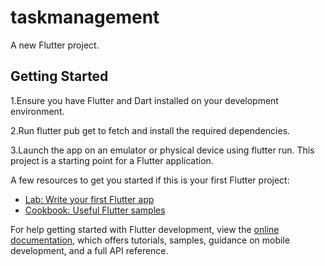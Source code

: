 # taskmanagement

A new Flutter project.

## Getting Started


1.Ensure you have Flutter and Dart installed on your development environment.


2.Run flutter pub get to fetch and install the required dependencies.


3.Launch the app on an emulator or physical device using flutter run.
This project is a starting point for a Flutter application.


A few resources to get you started if this is your first Flutter project:

- [Lab: Write your first Flutter app](https://docs.flutter.dev/get-started/codelab)
- [Cookbook: Useful Flutter samples](https://docs.flutter.dev/cookbook)

For help getting started with Flutter development, view the
[online documentation](https://docs.flutter.dev/), which offers tutorials,
samples, guidance on mobile development, and a full API reference.
